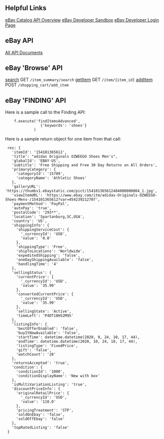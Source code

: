 ## Helpful Links
[eBay Catalog API Overview](https://developer.ebay.com/api-docs/commerce/catalog/overview.html)
[eBay Developer Sandbox](https://developer.ebay.com/tools/sandbox)
[eBay Developer Login Page](https://developer.ebay.com/signin)

## eBay API
[All API Documents](https://developer.ebay.com/docs#Brs)

## eBay 'Browse' API

[search](https://developer.ebay.com/api-docs/buy/browse/resources/item_summary/methods/search) GET `/item_summary/search`
[getItem](https://developer.ebay.com/api-docs/buy/browse/resources/item/methods/getItem) GET `/item/{item_id}`
[addItem](https://developer.ebay.com/api-docs/buy/browse/resources/shopping_cart/methods/addItem) POST `/shopping_cart/add_item`

## eBay 'FINDING' API

Here is a sample call to the Finding API:

```
    f.execute('findItemsAdvanced', 
                {'keywords': 'shoes'}
             )
```

Here is a sample return object for one item from that call:

```
 res: {
   'itemId': '154101365612',
   'title': "adidas Originals OZWEEGO Shoes Men's",
   'globalId': 'EBAY-US',
   'subtitle': 'Free Shipping and Free 30 Day Returns on All Orders',
   'primaryCategory': {
     'categoryId': '15709',
     'categoryName': 'Athletic Shoes'
   },
   'galleryURL': 'https://thumbs1.ebaystatic.com/pict/154101365612404000000004_1.jpg',
   'viewItemURL': 'https://www.ebay.com/itm/adidas-Originals-OZWEEGO-Shoes-Mens-/154101365612?var=454239212707',
   'paymentMethod': 'PayPal',
   'autoPay': 'true',
   'postalCode': '293**',
   'location': 'Spartanburg,SC,USA',
   'country': 'US',
   'shippingInfo': {
     'shippingServiceCost': {
       '_currencyId': 'USD',
       'value': '0.0'
     },
     'shippingType': 'Free',
     'shipToLocations': 'Worldwide',
     'expeditedShipping': 'false',
     'oneDayShippingAvailable': 'false',
     'handlingTime': '4'
   },
   'sellingStatus': {
     'currentPrice': {
       '_currencyId': 'USD',
       'value': '35.99'
     },
     'convertedCurrentPrice': {
       '_currencyId': 'USD',
       'value': '35.99'
     },
     'sellingState': 'Active',
     'timeLeft': 'P4DT18H52M9S'
   },
   'listingInfo': {
     'bestOfferEnabled': 'false',
     'buyItNowAvailable': 'false',
     'startTime': datetime.datetime(2020, 9, 24, 10, 17, 44),
     'endTime': datetime.datetime(2020, 10, 24, 10, 17, 44),
     'listingType': 'FixedPrice',
     'gift': 'false',
     'watchCount': '28'
   },
   'returnsAccepted': 'true',
   'condition': {
     'conditionId': '1000',
     'conditionDisplayName': 'New with box'
   },
   'isMultiVariationListing': 'true',
   'discountPriceInfo': {
     'originalRetailPrice': {
       '_currencyId': 'USD',
       'value': '110.0'
     },
     'pricingTreatment': 'STP',
     'soldOnEbay': 'false',
     'soldOffEbay': 'false'
   },
   'topRatedListing': 'false'
 }
```
